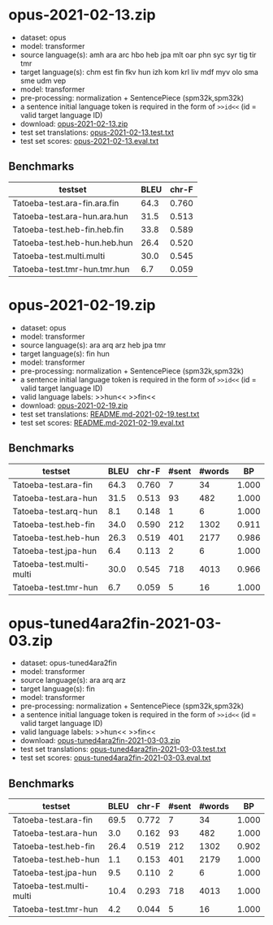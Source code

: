 # opus-2021-02-13.zip

* dataset: opus
* model: transformer
* source language(s): amh ara arc hbo heb jpa mlt oar phn syc syr tig tir tmr
* target language(s): chm est fin fkv hun izh kom krl liv mdf myv olo sma sme udm vep
* model: transformer
* pre-processing: normalization + SentencePiece (spm32k,spm32k)
* a sentence initial language token is required in the form of `>>id<<` (id = valid target language ID)
* download: [opus-2021-02-13.zip](https://object.pouta.csc.fi/Tatoeba-MT-models/sem-fiu/opus-2021-02-13.zip)
* test set translations: [opus-2021-02-13.test.txt](https://object.pouta.csc.fi/Tatoeba-MT-models/sem-fiu/opus-2021-02-13.test.txt)
* test set scores: [opus-2021-02-13.eval.txt](https://object.pouta.csc.fi/Tatoeba-MT-models/sem-fiu/opus-2021-02-13.eval.txt)

## Benchmarks

| testset               | BLEU  | chr-F |
|-----------------------|-------|-------|
| Tatoeba-test.ara-fin.ara.fin 	| 64.3 	| 0.760 |
| Tatoeba-test.ara-hun.ara.hun 	| 31.5 	| 0.513 |
| Tatoeba-test.heb-fin.heb.fin 	| 33.8 	| 0.589 |
| Tatoeba-test.heb-hun.heb.hun 	| 26.4 	| 0.520 |
| Tatoeba-test.multi.multi 	| 30.0 	| 0.545 |
| Tatoeba-test.tmr-hun.tmr.hun 	| 6.7 	| 0.059 |



# opus-2021-02-19.zip

* dataset: opus
* model: transformer
* source language(s): ara arq arz heb jpa tmr
* target language(s): fin hun
* model: transformer
* pre-processing: normalization + SentencePiece (spm32k,spm32k)
* a sentence initial language token is required in the form of `>>id<<` (id = valid target language ID)
* valid language labels: >>hun<< >>fin<<
* download: [opus-2021-02-19.zip](https://object.pouta.csc.fi/Tatoeba-MT-models/sem-fiu/opus-2021-02-19.zip)
* test set translations: [README.md-2021-02-19.test.txt](https://object.pouta.csc.fi/Tatoeba-MT-models/sem-fiu/README.md-2021-02-19.test.txt)
* test set scores: [README.md-2021-02-19.eval.txt](https://object.pouta.csc.fi/Tatoeba-MT-models/sem-fiu/README.md-2021-02-19.eval.txt)

## Benchmarks

| testset | BLEU  | chr-F | #sent | #words | BP |
|---------|-------|-------|-------|--------|----|
| Tatoeba-test.ara-fin 	| 64.3 	| 0.760 	| 7 	| 34 	| 1.000 |
| Tatoeba-test.ara-hun 	| 31.5 	| 0.513 	| 93 	| 482 	| 1.000 |
| Tatoeba-test.arq-hun 	| 8.1 	| 0.148 	| 1 	| 6 	| 1.000 |
| Tatoeba-test.heb-fin 	| 34.0 	| 0.590 	| 212 	| 1302 	| 0.911 |
| Tatoeba-test.heb-hun 	| 26.3 	| 0.519 	| 401 	| 2177 	| 0.986 |
| Tatoeba-test.jpa-hun 	| 6.4 	| 0.113 	| 2 	| 6 	| 1.000 |
| Tatoeba-test.multi-multi 	| 30.0 	| 0.545 	| 718 	| 4013 	| 0.966 |
| Tatoeba-test.tmr-hun 	| 6.7 	| 0.059 	| 5 	| 16 	| 1.000 |

# opus-tuned4ara2fin-2021-03-03.zip

* dataset: opus-tuned4ara2fin
* model: transformer
* source language(s): ara arq arz
* target language(s): fin
* model: transformer
* pre-processing: normalization + SentencePiece (spm32k,spm32k)
* a sentence initial language token is required in the form of `>>id<<` (id = valid target language ID)
* valid language labels: >>hun<< >>fin<<
* download: [opus-tuned4ara2fin-2021-03-03.zip](https://object.pouta.csc.fi/Tatoeba-MT-models/sem-fiu/opus-tuned4ara2fin-2021-03-03.zip)
* test set translations: [opus-tuned4ara2fin-2021-03-03.test.txt](https://object.pouta.csc.fi/Tatoeba-MT-models/sem-fiu/opus-tuned4ara2fin-2021-03-03.test.txt)
* test set scores: [opus-tuned4ara2fin-2021-03-03.eval.txt](https://object.pouta.csc.fi/Tatoeba-MT-models/sem-fiu/opus-tuned4ara2fin-2021-03-03.eval.txt)

## Benchmarks

| testset | BLEU  | chr-F | #sent | #words | BP |
|---------|-------|-------|-------|--------|----|
| Tatoeba-test.ara-fin 	| 69.5 	| 0.772 	| 7 	| 34 	| 1.000 |
| Tatoeba-test.ara-hun 	| 3.0 	| 0.162 	| 93 	| 482 	| 1.000 |
| Tatoeba-test.heb-fin 	| 26.4 	| 0.519 	| 212 	| 1302 	| 0.902 |
| Tatoeba-test.heb-hun 	| 1.1 	| 0.153 	| 401 	| 2179 	| 1.000 |
| Tatoeba-test.jpa-hun 	| 9.5 	| 0.110 	| 2 	| 6 	| 1.000 |
| Tatoeba-test.multi-multi 	| 10.4 	| 0.293 	| 718 	| 4013 	| 1.000 |
| Tatoeba-test.tmr-hun 	| 4.2 	| 0.044 	| 5 	| 16 	| 1.000 |



